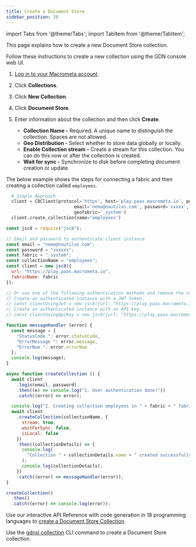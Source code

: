```yaml
---
title: Create a Document Store
sidebar_position: 20
---
```


import Tabs from '@theme/Tabs';
import TabItem from '@theme/TabItem';

This page explains how to create a new Document Store collection.

<Tabs groupId="operating-systems">
<TabItem value="console" label="Web Console">

Follow these instructions to create a new collection using the GDN console web UI.

1. [Log in to your Macrometa account](https://auth-play.macrometa.io/).
2. Click **Collections**.
3. Click **New Collection**.
4. Click **Document Store**.
5. Enter information about the collection and then click **Create**.

   - **Collection Name -** Required. A unique name to distinguish the collection. Spaces are not allowed.
   - **Geo Distribution -** Select whether to store data globally or locally.
   - **Enable Collection stream -** Create a stream for this collection. You can do this now or after the collection is created.
   - **Wait for sync -** Synchronize to disk before completing document creation or update.

</TabItem>
<TabItem value="py" label="Python SDK">

The below example shows the steps for connecting a fabric and then creating a collection called `employees`.

```py
  # Simple Approach
  client = C8Client(protocol='https', host='play.paas.macrometa.io', port=443,
                          email='nemo@nautilus.com', password='xxxxx',
                          geofabric='_system')
  client.create_collection(name='employees')
```

</TabItem>
<TabItem value="js" label="Javascript SDK">

```js
const jsc8 = require("jsc8");

// Email and password to authenticate client instance
const email = "nemo@nautilus.com";
const password = "xxxxxx";
const fabric = "_system";
const collectionName = "employees";
const client = new jsc8({
  url: "https://play.paas.macrometa.io",
  fabricName: fabric
});

// Or use one of the following authentication methods and remove the commenting.
// Create an authenticated instance with a JWT token.
// const clientUsingJwt = new jsc8({url: "https://play.paas.macrometa.io" , token: "XXXX" , fabricName: fabric});
// Create an authenticated instance with an API key.
// const clientUsingApiKey = new jsc8({url: "https://play.paas.macrometa.io" , apiKey: "XXXX" , fabricName: fabric });

function messageHandler (error) {
  const message = {
    "StatusCode ": error.statusCode,
    "ErrorMessage ": error.message,
    "ErrorNum ": error.errorNum
  };
  console.log(message);
}

async function createCollection () {
  await client
    .login(email, password)
    .then((e) => console.log("1. User authentication done!"))
    .catch((error) => error);

  console.log("2. Creating collection employees in " + fabric + " fabric");
  await client
    .createCollection(collectionName, {
      stream: true,
      waitForSync: false,
      isLocal: false
    })
    .then((collectionDetails) => {
      console.log(
        "Collection " + collectionDetails.name + " created successfully"
      );
      console.log(collectionDetails);
    })
    .catch((error) => messageHandler(error));
}

createCollection()
  .then()
  .catch((error) => console.log(error));
```

</TabItem>
<TabItem value="apo" label="REST API">

Use our interactive API Reference with code generation in 18 programming languages to [create a Document Store Collection](https://macrometa.com/docs/api#/operations/handleCommandPost:CreateCollection). 

</TabItem>
<TabItem value="cli" label="CLI">

Use the [gdnsl collection](../../cli/collections-cli.md) CLI command to create a Document Store collection.

</TabItem>
</Tabs>  
